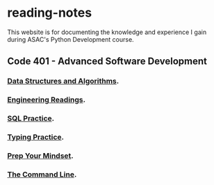 # reading-notes

This website is for documenting the knowledge and experience I gain during ASAC's Python Development course.

## Code 401 - Advanced Software Development

### [Data Structures and Algorithms](https://github.com/AymanMalkawi122/reading-notes/tree/main/Code%20401/Data%20Structures%20and%20Algorithms).

### [Engineering Readings](https://github.com/AymanMalkawi122/reading-notes/tree/main/Code%20401/Engineering%20Readings).

### [SQL Practice](https://github.com/AymanMalkawi122/reading-notes/tree/main/Code%20401/SQL%20Practice).

### [Typing Practice](https://github.com/AymanMalkawi122/reading-notes/tree/main/Code%20401/Typing%20Practice).

### [Prep Your Mindset](https://github.com/AymanMalkawi122/reading-notes/tree/main/Code%20401/Prep%20Your%20Mindset).

### [The Command Line](https://github.com/AymanMalkawi122/reading-notes/tree/main/Code%20401/The%20Command%20Line).
